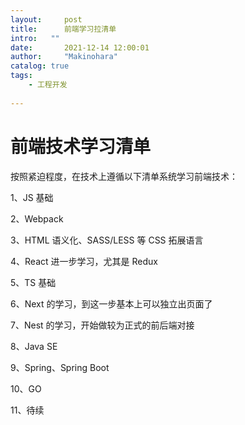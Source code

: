 ```yaml
---
layout:     post
title:      前端学习拉清单
intro:   ""
date:       2021-12-14 12:00:01
author:     "Makinohara"
catalog: true
tags:
    - 工程开发
    
---
```


# 前端技术学习清单

按照紧迫程度，在技术上遵循以下清单系统学习前端技术：

1、JS 基础

2、Webpack

3、HTML 语义化、SASS/LESS 等 CSS 拓展语言

4、React 进一步学习，尤其是 Redux

5、TS 基础

6、Next 的学习，到这一步基本上可以独立出页面了

7、Nest 的学习，开始做较为正式的前后端对接

8、Java SE

9、Spring、Spring Boot

10、GO

11、待续

